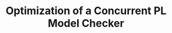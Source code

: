 ---
title: "Optimization of a Concurrent PL Model Checker" 
authors: Jan-Paul Ramos-Dávila
type: 
category: project
conf: Compilers/Verification
in: Cornell CS 6120
year: Fall 2023
code_link: https://github.com/janpaulpl/CS6120-Project
---